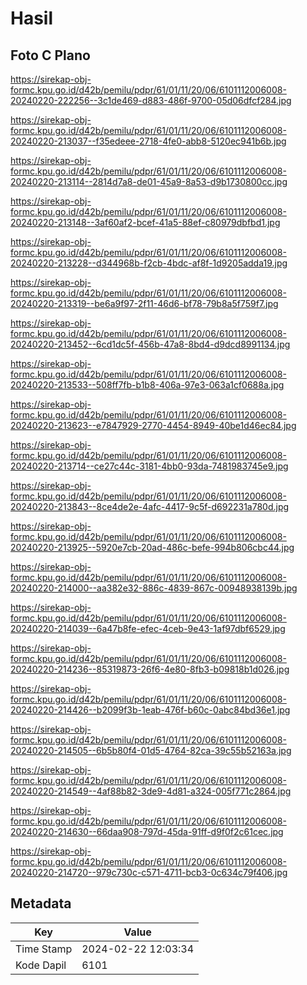 # Hasil

## Foto C Plano

https://sirekap-obj-formc.kpu.go.id/d42b/pemilu/pdpr/61/01/11/20/06/6101112006008-20240220-222256--3c1de469-d883-486f-9700-05d06dfcf284.jpg

https://sirekap-obj-formc.kpu.go.id/d42b/pemilu/pdpr/61/01/11/20/06/6101112006008-20240220-213037--f35edeee-2718-4fe0-abb8-5120ec941b6b.jpg

https://sirekap-obj-formc.kpu.go.id/d42b/pemilu/pdpr/61/01/11/20/06/6101112006008-20240220-213114--2814d7a8-de01-45a9-8a53-d9b1730800cc.jpg

https://sirekap-obj-formc.kpu.go.id/d42b/pemilu/pdpr/61/01/11/20/06/6101112006008-20240220-213148--3af60af2-bcef-41a5-88ef-c80979dbfbd1.jpg

https://sirekap-obj-formc.kpu.go.id/d42b/pemilu/pdpr/61/01/11/20/06/6101112006008-20240220-213228--d344968b-f2cb-4bdc-af8f-1d9205adda19.jpg

https://sirekap-obj-formc.kpu.go.id/d42b/pemilu/pdpr/61/01/11/20/06/6101112006008-20240220-213319--be6a9f97-2f11-46d6-bf78-79b8a5f759f7.jpg

https://sirekap-obj-formc.kpu.go.id/d42b/pemilu/pdpr/61/01/11/20/06/6101112006008-20240220-213452--6cd1dc5f-456b-47a8-8bd4-d9dcd8991134.jpg

https://sirekap-obj-formc.kpu.go.id/d42b/pemilu/pdpr/61/01/11/20/06/6101112006008-20240220-213533--508ff7fb-b1b8-406a-97e3-063a1cf0688a.jpg

https://sirekap-obj-formc.kpu.go.id/d42b/pemilu/pdpr/61/01/11/20/06/6101112006008-20240220-213623--e7847929-2770-4454-8949-40be1d46ec84.jpg

https://sirekap-obj-formc.kpu.go.id/d42b/pemilu/pdpr/61/01/11/20/06/6101112006008-20240220-213714--ce27c44c-3181-4bb0-93da-7481983745e9.jpg

https://sirekap-obj-formc.kpu.go.id/d42b/pemilu/pdpr/61/01/11/20/06/6101112006008-20240220-213843--8ce4de2e-4afc-4417-9c5f-d692231a780d.jpg

https://sirekap-obj-formc.kpu.go.id/d42b/pemilu/pdpr/61/01/11/20/06/6101112006008-20240220-213925--5920e7cb-20ad-486c-befe-994b806cbc44.jpg

https://sirekap-obj-formc.kpu.go.id/d42b/pemilu/pdpr/61/01/11/20/06/6101112006008-20240220-214000--aa382e32-886c-4839-867c-00948938139b.jpg

https://sirekap-obj-formc.kpu.go.id/d42b/pemilu/pdpr/61/01/11/20/06/6101112006008-20240220-214039--6a47b8fe-efec-4ceb-9e43-1af97dbf6529.jpg

https://sirekap-obj-formc.kpu.go.id/d42b/pemilu/pdpr/61/01/11/20/06/6101112006008-20240220-214236--85319873-26f6-4e80-8fb3-b09818b1d026.jpg

https://sirekap-obj-formc.kpu.go.id/d42b/pemilu/pdpr/61/01/11/20/06/6101112006008-20240220-214426--b2099f3b-1eab-476f-b60c-0abc84bd36e1.jpg

https://sirekap-obj-formc.kpu.go.id/d42b/pemilu/pdpr/61/01/11/20/06/6101112006008-20240220-214505--6b5b80f4-01d5-4764-82ca-39c55b52163a.jpg

https://sirekap-obj-formc.kpu.go.id/d42b/pemilu/pdpr/61/01/11/20/06/6101112006008-20240220-214549--4af88b82-3de9-4d81-a324-005f771c2864.jpg

https://sirekap-obj-formc.kpu.go.id/d42b/pemilu/pdpr/61/01/11/20/06/6101112006008-20240220-214630--66daa908-797d-45da-91ff-d9f0f2c61cec.jpg

https://sirekap-obj-formc.kpu.go.id/d42b/pemilu/pdpr/61/01/11/20/06/6101112006008-20240220-214720--979c730c-c571-4711-bcb3-0c634c79f406.jpg


## Metadata

| Key        | Value               |
| ---------- | ------------------- |
| Time Stamp | 2024-02-22 12:03:34 |
| Kode Dapil | 6101                |



